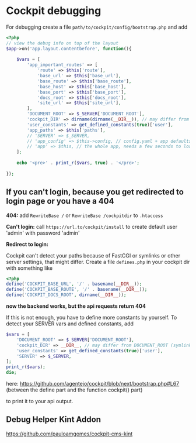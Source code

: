 # Cockpit debugging

For debugging create a file `path/to/cockpit/config/bootstrap.php` and add

```php
<?php
// view the debug info on top of the layout
$app->on('app.layout.contentbefore', function(){
    
    $vars = [
        'app_important_routes' => [
            'route' => $this['route'],
            'base_url' => $this['base_url'],
            'base_route' => $this['base_route'],
            'base_host' => $this['base_host'],
            'base_port' => $this['base_port'],
            'docs_root' => $this['docs_root'],
            'site_url' => $this['site_url'],
        ],
        'DOCUMENT_ROOT' => $_SERVER['DOCUMENT_ROOT'],
        'cockpit_DIR' => dirname(dirname(__DIR__)), // may differ from DOCUMENT_ROOT (symlinks)
        'user_constants' => get_defined_constants(true)['user'],
        'app_paths' => $this['paths'],
        // 'SERVER' => $_SERVER,
        // 'app_config' => $this->config, // config.yaml + app defaults
        // 'app' => $this, // the whole app, needs a few seconds to load/print
    ];
    
    echo '<pre>' . print_r($vars, true) . '</pre>';
    
});
```

## If you can't login, because you get redirected to login page or you have a 404

**404:** add `RewriteBase /` or `RewriteBase /cockpitdir` to `.htaccess`

**Can't login:** call `https://url.to/cockpit/install` to create default user 'admin' with password 'admin'

**Redirect to login:**

Cockpit can't detect your paths because of FastCGI or symlinks or other server settings, that might differ. Create a file `defines.php` in your cockpit dir with something like

```php
<?php
define('COCKPIT_BASE_URL', '/' . basename(__DIR__));
define('COCKPIT_BASE_ROUTE', '/' . basename(__DIR__));
define('COCKPIT_DOCS_ROOT', dirname(__DIR__));
```

**now the backend works, but the api requests return 404**

If this is not enough, you have to define more constants by yourself. To detect your SERVER vars and defined constants, add

```php
$vars = [
    'DOCUMENT_ROOT' => $_SERVER['DOCUMENT_ROOT'],
    'cockpit_DIR' => __DIR__, // may differ from DOCUMENT_ROOT (symlinks)
    'user_constants' => get_defined_constants(true)['user'],
    'SERVER' => $_SERVER,
];
print_r($vars);
die;
```

here: https://github.com/agentejo/cockpit/blob/next/bootstrap.php#L67 (between the define part and the function cockpit() part)

to print it to your api output.

## Debug Helper Kint Addon

https://github.com/pauloamgomes/cockpit-cms-kint
